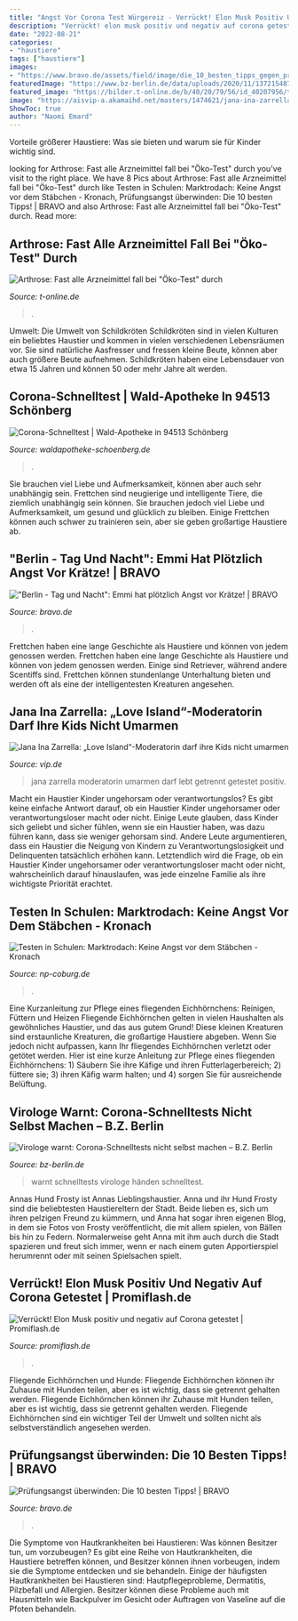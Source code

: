 ```yaml
---
title: "Angst Vor Corona Test Würgereiz - Verrückt! Elon Musk Positiv Und Negativ Auf Corona Getestet"
description: "Verrückt! elon musk positiv und negativ auf corona getestet"
date: "2022-08-21"
categories:
- "haustiere"
tags: ["haustiere"]
images:
- "https://www.bravo.de/assets/field/image/die_10_besten_tipps_gegen_pruefungsangst_0.jpeg"
featuredImage: "https://www.bz-berlin.de/data/uploads/2020/11/137215487_1604946677-768x432.jpg"
featured_image: "https://bilder.t-online.de/b/40/20/79/56/id_40207956/tid_da/gelenkkapseln-koennen-arthrose-weder-vorbeugen-noch-lindern-sagt-oeko-test-foto-imago-.jpg"
image: "https://aisvip-a.akamaihd.net/masters/1474621/jana-ina-zarrella-wurde-positiv-auf-das-corona-virus-getestet-und-lebt-aktuell-raeumlich-getrennt-von-ihrer-familie.jpg"
ShowToc: true
author: "Naomi Emard"
---
```



Vorteile größerer Haustiere: Was sie bieten und warum sie für Kinder wichtig sind.

	

		
looking for Arthrose: Fast alle Arzneimittel fall bei &quot;Öko-Test&quot; durch you've visit to the right place. We have 8 Pics about Arthrose: Fast alle Arzneimittel fall bei &quot;Öko-Test&quot; durch like Testen in Schulen: Marktrodach: Keine Angst vor dem Stäbchen - Kronach, Prüfungsangst überwinden: Die 10 besten Tipps! | BRAVO and also Arthrose: Fast alle Arzneimittel fall bei &quot;Öko-Test&quot; durch. Read more:
		
    
## Arthrose: Fast Alle Arzneimittel Fall Bei &quot;Öko-Test&quot; Durch

<img loading=lazy src="https://bilder.t-online.de/b/40/20/79/56/id_40207956/tid_da/gelenkkapseln-koennen-arthrose-weder-vorbeugen-noch-lindern-sagt-oeko-test-foto-imago-.jpg" onerror="this.onerror=null;this.src='https://tse2.mm.bing.net/th?id=OIP.WH0FryQtrxs32t5cAcR5oAAAAA&amp;pid=15.1';" alt="Arthrose: Fast alle Arzneimittel fall bei &quot;Öko-Test&quot; durch">

_Source: t-online.de_

>. 

	

Umwelt: Die Umwelt von Schildkröten
Schildkröten sind in vielen Kulturen ein beliebtes Haustier und kommen in vielen verschiedenen Lebensräumen vor. Sie sind natürliche Aasfresser und fressen kleine Beute, können aber auch größere Beute aufnehmen. Schildkröten haben eine Lebensdauer von etwa 15 Jahren und können 50 oder mehr Jahre alt werden.

    
## Corona-Schnelltest | Wald-Apotheke In 94513 Schönberg

<img loading=lazy src="https://mein-uploads.apocdn.net/869/storeFront/Fragebogen.jpg" onerror="this.onerror=null;this.src='https://tse3.mm.bing.net/th?id=OIP.8eqQK8Nnk2e2cj_Q23ml3QAAAA&amp;pid=15.1';" alt="Corona-Schnelltest | Wald-Apotheke in 94513 Schönberg">

_Source: waldapotheke-schoenberg.de_

>. 

	

Sie brauchen viel Liebe und Aufmerksamkeit, können aber auch sehr unabhängig sein.
Frettchen sind neugierige und intelligente Tiere, die ziemlich unabhängig sein können. Sie brauchen jedoch viel Liebe und Aufmerksamkeit, um gesund und glücklich zu bleiben. Einige Frettchen können auch schwer zu trainieren sein, aber sie geben großartige Haustiere ab.

    
## &quot;Berlin - Tag Und Nacht&quot;: Emmi Hat Plötzlich Angst Vor Krätze! | BRAVO

<img loading=lazy src="https://www.bravo.de/assets/field/image/btn-kraetze-emmi.jpg" onerror="this.onerror=null;this.src='https://tse2.mm.bing.net/th?id=OIP.89H8KAjaE9QcJBeV8hkCdwHaHa&amp;pid=15.1';" alt="&quot;Berlin - Tag und Nacht&quot;: Emmi hat plötzlich Angst vor Krätze! | BRAVO">

_Source: bravo.de_

>. 

	

Frettchen haben eine lange Geschichte als Haustiere und können von jedem genossen werden.
Frettchen haben eine lange Geschichte als Haustiere und können von jedem genossen werden. Einige sind Retriever, während andere Scentiffs sind. Frettchen können stundenlange Unterhaltung bieten und werden oft als eine der intelligentesten Kreaturen angesehen.

    
## Jana Ina Zarrella: „Love Island“-Moderatorin Darf Ihre Kids Nicht Umarmen

<img loading=lazy src="https://aisvip-a.akamaihd.net/masters/1474621/jana-ina-zarrella-wurde-positiv-auf-das-corona-virus-getestet-und-lebt-aktuell-raeumlich-getrennt-von-ihrer-familie.jpg" onerror="this.onerror=null;this.src='https://tse3.mm.bing.net/th?id=OIP.L-FETmNAKXScMk7WHOcJgAHaEK&amp;pid=15.1';" alt="Jana Ina Zarrella: „Love Island“-Moderatorin darf ihre Kids nicht umarmen">

_Source: vip.de_

>jana zarrella moderatorin umarmen darf lebt getrennt getestet positiv. 

	

Macht ein Haustier Kinder ungehorsam oder verantwortungslos?
Es gibt keine einfache Antwort darauf, ob ein Haustier Kinder ungehorsamer oder verantwortungsloser macht oder nicht. Einige Leute glauben, dass Kinder sich geliebt und sicher fühlen, wenn sie ein Haustier haben, was dazu führen kann, dass sie weniger gehorsam sind. Andere Leute argumentieren, dass ein Haustier die Neigung von Kindern zu Verantwortungslosigkeit und Delinquenten tatsächlich erhöhen kann. Letztendlich wird die Frage, ob ein Haustier Kinder ungehorsamer oder verantwortungsloser macht oder nicht, wahrscheinlich darauf hinauslaufen, was jede einzelne Familie als ihre wichtigste Priorität erachtet.

    
## Testen In Schulen: Marktrodach: Keine Angst Vor Dem Stäbchen - Kronach

<img loading=lazy src="https://www.np-coburg.de/media.media.be2e504b-ab7f-42ef-9a53-a2df5ede5b2f.original1024.jpg" onerror="this.onerror=null;this.src='https://tse4.mm.bing.net/th?id=OIP.1XrDSskSN4VAn6e9BY3B4AHaE3&amp;pid=15.1';" alt="Testen in Schulen: Marktrodach: Keine Angst vor dem Stäbchen - Kronach">

_Source: np-coburg.de_

>. 

	

Eine Kurzanleitung zur Pflege eines fliegenden Eichhörnchens: Reinigen, Füttern und Heizen
Fliegende Eichhörnchen gelten in vielen Haushalten als gewöhnliches Haustier, und das aus gutem Grund! Diese kleinen Kreaturen sind erstaunliche Kreaturen, die großartige Haustiere abgeben. Wenn Sie jedoch nicht aufpassen, kann Ihr fliegendes Eichhörnchen verletzt oder getötet werden. Hier ist eine kurze Anleitung zur Pflege eines fliegenden Eichhörnchens: 1) Säubern Sie ihre Käfige und ihren Futterlagerbereich; 2) füttere sie; 3) ihren Käfig warm halten; und 4) sorgen Sie für ausreichende Belüftung.

    
## Virologe Warnt: Corona-Schnelltests Nicht Selbst Machen – B.Z. Berlin

<img loading=lazy src="https://www.bz-berlin.de/data/uploads/2020/11/137215487_1604946677-768x432.jpg" onerror="this.onerror=null;this.src='https://tse1.mm.bing.net/th?id=OIP.GS_4Oiuwt0xeHgJZZakpHgHaEK&amp;pid=15.1';" alt="Virologe warnt: Corona-Schnelltests nicht selbst machen – B.Z. Berlin">

_Source: bz-berlin.de_

>warnt schnelltests virologe händen schnelltest. 

	

Annas Hund Frosty ist Annas Lieblingshaustier.
Anna und ihr Hund Frosty sind die beliebtesten Haustiereltern der Stadt. Beide lieben es, sich um ihren pelzigen Freund zu kümmern, und Anna hat sogar ihren eigenen Blog, in dem sie Fotos von Frosty veröffentlicht, die mit allem spielen, von Bällen bis hin zu Federn. Normalerweise geht Anna mit ihm auch durch die Stadt spazieren und freut sich immer, wenn er nach einem guten Apportierspiel herumrennt oder mit seinen Spielsachen spielt.

    
## Verrückt! Elon Musk Positiv Und Negativ Auf Corona Getestet | Promiflash.de

<img loading=lazy src="https://content2.promiflash.de/article-images/video_480/elon-musk-gestikuliert-2.jpg" onerror="this.onerror=null;this.src='https://tse1.mm.bing.net/th?id=OIP.Zk-CacRV3n9EjL_H82msAQHaEK&amp;pid=15.1';" alt="Verrückt! Elon Musk positiv und negativ auf Corona getestet | Promiflash.de">

_Source: promiflash.de_

>. 

	

Fliegende Eichhörnchen und Hunde: Fliegende Eichhörnchen können ihr Zuhause mit Hunden teilen, aber es ist wichtig, dass sie getrennt gehalten werden.
Fliegende Eichhörnchen können ihr Zuhause mit Hunden teilen, aber es ist wichtig, dass sie getrennt gehalten werden. Fliegende Eichhörnchen sind ein wichtiger Teil der Umwelt und sollten nicht als selbstverständlich angesehen werden.

    
## Prüfungsangst überwinden: Die 10 Besten Tipps! | BRAVO

<img loading=lazy src="https://www.bravo.de/assets/field/image/die_10_besten_tipps_gegen_pruefungsangst_0.jpeg" onerror="this.onerror=null;this.src='https://tse1.mm.bing.net/th?id=OIP.efT7k9dNXurAf1EqIEVtugHaHa&amp;pid=15.1';" alt="Prüfungsangst überwinden: Die 10 besten Tipps! | BRAVO">

_Source: bravo.de_

>. 

	

Die Symptome von Hautkrankheiten bei Haustieren: Was können Besitzer tun, um vorzubeugen?
Es gibt eine Reihe von Hautkrankheiten, die Haustiere betreffen können, und Besitzer können ihnen vorbeugen, indem sie die Symptome entdecken und sie behandeln. Einige der häufigsten Hautkrankheiten bei Haustieren sind: Hautpflegeprobleme, Dermatitis, Pilzbefall und Allergien. Besitzer können diese Probleme auch mit Hausmitteln wie Backpulver im Gesicht oder Auftragen von Vaseline auf die Pfoten behandeln.

